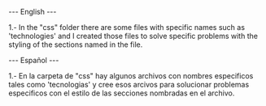 --- English ---

1.- In the "css" folder there are some files with specific names such as 
'technologies' and I created those files to solve specific problems 
with the styling of the sections named in the file. 

--- Español ---

1.- En la carpeta de "css" hay algunos archivos con nombres especificos 
tales como 'tecnologias' y cree esos arcivos para solucionar problemas
especificos con el estilo de las secciones nombradas en el archivo.